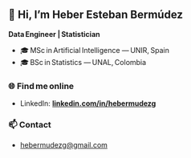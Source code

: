 ## 👋 Hi, I’m Heber Esteban Bermúdez

**Data Engineer&nbsp;| Statistician**

- 🎓 MSc in Artificial Intelligence — UNIR, Spain  
- 🎓 BSc in Statistics — UNAL, Colombia  

### 🌐 Find me online
- LinkedIn: **[linkedin.com/in/hebermudezg](https://www.linkedin.com/in/hebermudezg)**

### 📫 Contact
- hebermudezg@gmail.com  
